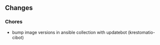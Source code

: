## Changes

### Chores

* bump image versions in ansible collection with updatebot (krestomatio-cibot)
